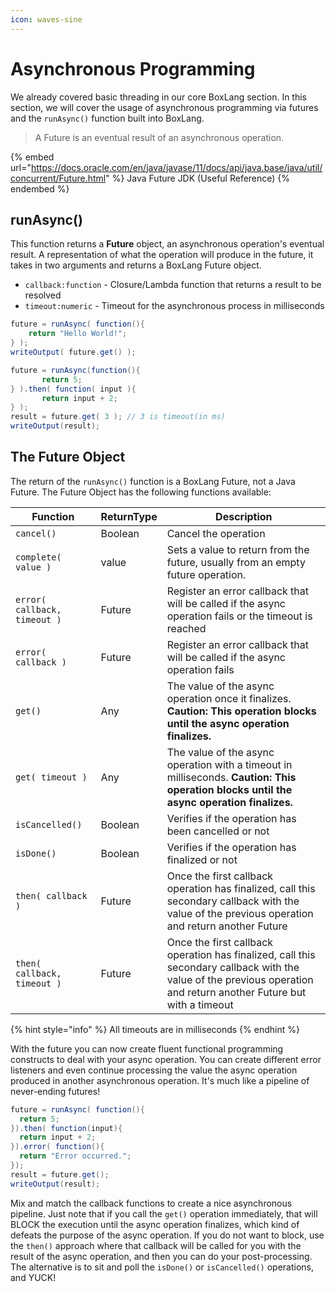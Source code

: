 ```yaml
---
icon: waves-sine
---
```


# Asynchronous Programming

We already covered basic threading in our core BoxLang section. In this section, we will cover the usage of asynchronous programming via futures and the `runAsync()` function built into BoxLang.

> A Future is an eventual result of an asynchronous operation.

{% embed url="https://docs.oracle.com/en/java/javase/11/docs/api/java.base/java/util/concurrent/Future.html" %}
Java Future JDK (Useful Reference)
{% endembed %}

## runAsync()

This function returns a **Future** object, an asynchronous operation's eventual result. A representation of what the operation will produce in the future, it takes in two arguments and returns a BoxLang Future object.

* `callback:function` - Closure/Lambda function that returns a result to be resolved
* `timeout:numeric` - Timeout for the asynchronous process in milliseconds

```java
future = runAsync( function(){
	return "Hello World!";
} );
writeOutput( future.get() );

future = runAsync(function(){
       return 5;
} ).then( function( input ){
       return input + 2;
} );
result = future.get( 3 ); // 3 is timeout(in ms)
writeOutput(result);
```

## The Future Object

The return of the `runAsync()` function is a BoxLang Future, not a Java Future. The Future Object has the following functions available:

| Function                     | ReturnType | Description                                                                                                                                                         |
| ---------------------------- | ---------- | ------------------------------------------------------------------------------------------------------------------------------------------------------------------- |
| `cancel()`                   | Boolean    | Cancel the operation                                                                                                                                                |
| `complete( value )`          | value      | Sets a value to return from the future, usually from an empty future operation.                                                                                     |
| `error( callback, timeout )` | Future     | Register an error callback that will be called if the async operation fails or the timeout is reached                                                               |
| `error( callback )`          | Future     | Register an error callback that will be called if the async operation fails                                                                                         |
| `get()`                      | Any        | The value of the async operation once it finalizes. **Caution: This operation blocks until the async operation finalizes.**                                         |
| `get( timeout )`             | Any        | The value of the async operation with a timeout in milliseconds. **Caution: This operation blocks until the async operation finalizes.**                            |
| `isCancelled()`              | Boolean    | Verifies if the operation has been cancelled or not                                                                                                                 |
| `isDone()`                   | Boolean    | Verifies if the operation has finalized or not                                                                                                                      |
| `then( callback )`           | Future     | Once the first callback operation has finalized, call this secondary callback with the value of the previous operation and return another Future                    |
| `then( callback, timeout )`  | Future     | Once the first callback operation has finalized, call this secondary callback with the value of the previous operation and return another Future but with a timeout |

{% hint style="info" %}
All timeouts are in milliseconds
{% endhint %}

With the future you can now create fluent functional programming constructs to deal with your async operation. You can create different error listeners and even continue processing the value the async operation produced in another asynchronous operation. It's much like a pipeline of never-ending futures!

```java
future = runAsync( function(){
  return 5;
}).then( function(input){
  return input + 2;
}).error( function(){
  return "Error occurred.";
});
result = future.get();
writeOutput(result);
```

Mix and match the callback functions to create a nice asynchronous pipeline. Just note that if you call the `get()` operation immediately, that will BLOCK the execution until the async operation finalizes, which kind of defeats the purpose of the async operation. If you do not want to block, use the `then()` approach where that callback will be called for you with the result of the async operation, and then you can do your post-processing. The alternative is to sit and poll the `isDone()` or `isCancelled()` operations, and YUCK!
